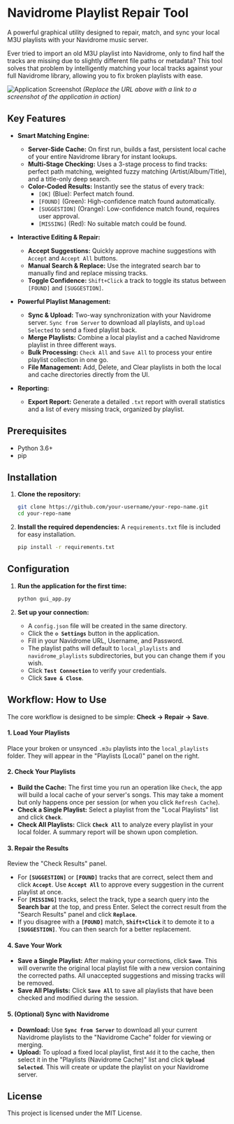 # Navidrome Playlist Repair Tool

A powerful graphical utility designed to repair, match, and sync your local M3U playlists with your Navidrome music server.

Ever tried to import an old M3U playlist into Navidrome, only to find half the tracks are missing due to slightly different file paths or metadata? This tool solves that problem by intelligently matching your local tracks against your full Navidrome library, allowing you to fix broken playlists with ease.

![Application Screenshot](https://i.imgur.com/your-screenshot-url.png)
*(Replace the URL above with a link to a screenshot of the application in action)*

## Key Features

*   **Smart Matching Engine:**
    *   **Server-Side Cache:** On first run, builds a fast, persistent local cache of your entire Navidrome library for instant lookups.
    *   **Multi-Stage Checking:** Uses a 3-stage process to find tracks: perfect path matching, weighted fuzzy matching (Artist/Album/Title), and a title-only deep search.
    *   **Color-Coded Results:** Instantly see the status of every track:
        *   `[OK]` (Blue): Perfect match found.
        *   `[FOUND]` (Green): High-confidence match found automatically.
        *   `[SUGGESTION]` (Orange): Low-confidence match found, requires user approval.
        *   `[MISSING]` (Red): No suitable match could be found.

*   **Interactive Editing & Repair:**
    *   **Accept Suggestions:** Quickly approve machine suggestions with `Accept` and `Accept All` buttons.
    *   **Manual Search & Replace:** Use the integrated search bar to manually find and replace missing tracks.
    *   **Toggle Confidence:** `Shift+Click` a track to toggle its status between `[FOUND]` and `[SUGGESTION]`.

*   **Powerful Playlist Management:**
    *   **Sync & Upload:** Two-way synchronization with your Navidrome server. `Sync from Server` to download all playlists, and `Upload Selected` to send a fixed playlist back.
    *   **Merge Playlists:** Combine a local playlist and a cached Navidrome playlist in three different ways.
    *   **Bulk Processing:** `Check All` and `Save All` to process your entire playlist collection in one go.
    *   **File Management:** Add, Delete, and Clear playlists in both the local and cache directories directly from the UI.

*   **Reporting:**
    *   **Export Report:** Generate a detailed `.txt` report with overall statistics and a list of every missing track, organized by playlist.

## Prerequisites

*   Python 3.6+
*   pip

## Installation

1.  **Clone the repository:**
    ```bash
    git clone https://github.com/your-username/your-repo-name.git
    cd your-repo-name
    ```

2.  **Install the required dependencies:**
    A `requirements.txt` file is included for easy installation.
    ```bash
    pip install -r requirements.txt
    ```

## Configuration

1.  **Run the application for the first time:**
    ```bash
    python gui_app.py
    ```

2.  **Set up your connection:**
    *   A `config.json` file will be created in the same directory.
    *   Click the **`⚙️ Settings`** button in the application.
    *   Fill in your Navidrome URL, Username, and Password.
    *   The playlist paths will default to `local_playlists` and `navidrome_playlists` subdirectories, but you can change them if you wish.
    *   Click **`Test Connection`** to verify your credentials.
    *   Click **`Save & Close`**.

## Workflow: How to Use

The core workflow is designed to be simple: **Check -> Repair -> Save**.

#### 1. Load Your Playlists
Place your broken or unsynced `.m3u` playlists into the `local_playlists` folder. They will appear in the "Playlists (Local)" panel on the right.

#### 2. Check Your Playlists
*   **Build the Cache:** The first time you run an operation like `Check`, the app will build a local cache of your server's songs. This may take a moment but only happens once per session (or when you click `Refresh Cache`).
*   **Check a Single Playlist:** Select a playlist from the "Local Playlists" list and click **`Check`**.
*   **Check All Playlists:** Click **`Check All`** to analyze every playlist in your local folder. A summary report will be shown upon completion.

#### 3. Repair the Results
Review the "Check Results" panel.
*   For **`[SUGGESTION]`** or **`[FOUND]`** tracks that are correct, select them and click **`Accept`**. Use **`Accept All`** to approve every suggestion in the current playlist at once.
*   For **`[MISSING]`** tracks, select the track, type a search query into the **Search bar** at the top, and press Enter. Select the correct result from the "Search Results" panel and click **`Replace`**.
*   If you disagree with a **`[FOUND]`** match, **`Shift+Click`** it to demote it to a **`[SUGGESTION]`**. You can then search for a better replacement.

#### 4. Save Your Work
*   **Save a Single Playlist:** After making your corrections, click **`Save`**. This will overwrite the original local playlist file with a new version containing the corrected paths. All unaccepted suggestions and missing tracks will be removed.
*   **Save All Playlists:** Click **`Save All`** to save all playlists that have been checked and modified during the session.

#### 5. (Optional) Sync with Navidrome
*   **Download:** Use **`Sync from Server`** to download all your current Navidrome playlists to the "Navidrome Cache" folder for viewing or merging.
*   **Upload:** To upload a fixed local playlist, first `Add` it to the cache, then select it in the "Playlists (Navidrome Cache)" list and click **`Upload Selected`**. This will create or update the playlist on your Navidrome server.

## License

This project is licensed under the MIT License.
